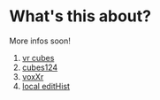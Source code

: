 # What's this about?
More infos soon!

1. [vr cubes](/three/r124/examples/webxr_vr_cubes.html)
1. [cubes124](/test/webvr/cubes124.htm)
1. [voxXr](/three/anim/voxed/voxXr.htm)
1. [local editHist](http://192.168.2.110:7000/util/editHist.htm)
